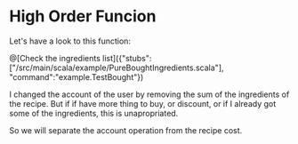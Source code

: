# High Order Funcion



Let's have a look to this function:

@[Check the ingredients list]({"stubs":["/src/main/scala/example/PureBoughtIngredients.scala"], "command":"example.TestBought"})


I changed the account of the user by removing the sum of the ingredients of the recipe.
But if if have more thing to buy, or discount, or if I already got some of the ingredients, this is unapropriated.

So we will separate the account operation from the recipe cost.


